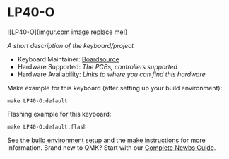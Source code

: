# LP40-O

![LP40-O](imgur.com image replace me!)

*A short description of the keyboard/project*

* Keyboard Maintainer: [Boardsource](https://github.com/yourusername)
* Hardware Supported: *The PCBs, controllers supported*
* Hardware Availability: *Links to where you can find this hardware*

Make example for this keyboard (after setting up your build environment):

    make LP40-O:default

Flashing example for this keyboard:

    make LP40-O:default:flash

See the [build environment setup](https://docs.qmk.fm/#/getting_started_build_tools) and the [make instructions](https://docs.qmk.fm/#/getting_started_make_guide) for more information. Brand new to QMK? Start with our [Complete Newbs Guide](https://docs.qmk.fm/#/newbs).
